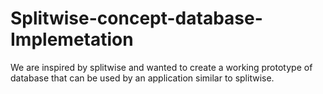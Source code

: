 # Splitwise-concept-database-Implemetation
We are inspired by splitwise and wanted to create a working prototype of database that can be used by an application similar to splitwise.
